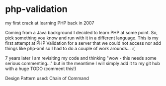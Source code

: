 php-validation
==============

my first crack at learning PHP back in 2007

Coming from a Java background I decided to learn PHP at some point. So, pick something you know and run with it in a different language. This is my first attempt at PHP Validation for a server that we could not access nor add things like php-xml so I had to do a couple of work arounds... :(

7 years later I am revisiting my code and thinking "wow - this needs some serious commenting..." but in the meantime I will simply add it to my git hub with a huge TODO (comment this!)

Design Pattern used: Chain of Command
